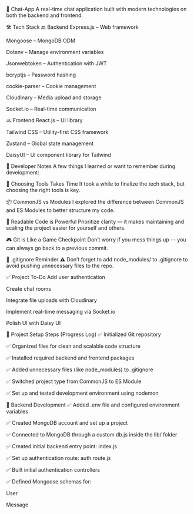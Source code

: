 💬 Chat-App
A real-time chat application built with modern technologies on both the backend and frontend.

🛠️ Tech Stack
🔙 Backend
Express.js – Web framework

Mongoose – MongoDB ODM

Dotenv – Manage environment variables

Jsonwebtoken – Authentication with JWT

bcryptjs – Password hashing

cookie-parser – Cookie management

Cloudinary – Media upload and storage

Socket.io – Real-time communication

🔜 Frontend
React.js – UI library

Tailwind CSS – Utility-first CSS framework

Zustand – Global state management

DaisyUI – UI component library for Tailwind

📒 Developer Notes
A few things I learned or want to remember during development:

🧩 Choosing Tools Takes Time
It took a while to finalize the tech stack, but choosing the right tools is key.

📦 CommonJS vs Modules
I explored the difference between CommonJS and ES Modules to better structure my code.

🧠 Readable Code is Powerful
Prioritize clarity — it makes maintaining and scaling the project easier for yourself and others.

🎮 Git is Like a Game Checkpoint
Don’t worry if you mess things up — you can always go back to a previous commit.

📁 .gitignore Reminder
⚠️ Don’t forget to add node_modules/ to .gitignore to avoid pushing unnecessary files to the repo.

✅ Project To-Do
 Add user authentication

 Create chat rooms

 Integrate file uploads with Cloudinary

 Implement real-time messaging via Socket.io

 Polish UI with Daisy UI

🚀 Project Setup Steps (Progress Log)
✅ Initialized Git repository

✅ Organized files for clean and scalable code structure

✅ Installed required backend and frontend packages

✅ Added unnecessary files (like node_modules) to .gitignore

✅ Switched project type from CommonJS to ES Module

✅ Set up and tested development environment using nodemon

🔧 Backend Development
✅ Added .env file and configured environment variables

✅ Created MongoDB account and set up a project

✅ Connected to MongoDB through a custom db.js inside the lib/ folder

✅ Created initial backend entry point: index.js

✅ Set up authentication route: auth.route.js

✅ Built initial authentication controllers

✅ Defined Mongoose schemas for:

User

Message

